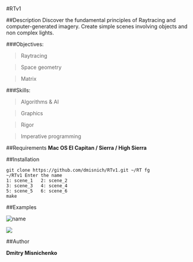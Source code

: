 
#RTv1

##Description
Discover the fundamental principles of Raytracing and computer-generated imagery. Create simple scenes involving objects and non complex lights.

###Objectives:
> Raytracing
 
> Space geometry

> Matrix

###Skills:
> Algorithms & AI
 
> Graphics

> Rigor

> Imperative programming 

##Requirements
**Mac OS El Capitan / Sierra / High Sierra**

##Installation

```
git clone https://github.com/dmisnich/RTv1.git ~/RT fg
~/RTv1 Enter the name
1: scene_1   2: scene_2
3: scene_3   4: scene_4
5: scene_5   6: scene_6
make
```

##Examples

![name](https://image.ibb.co/cSZjDJ/Screen_Shot_2018_06_02_at_11_05_13_AM.png)

![](https://image.ibb.co/fDE4xd/Screen_Shot_2018_06_02_at_11_04_54_AM.png)


##Author

**Dmitry Misnichenko**




